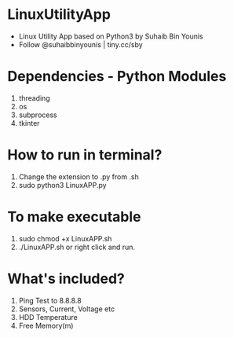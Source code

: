 # LinuxUtilityApp
* Linux Utility App based on Python3 by Suhaib Bin Younis
* Follow @suhaibbinyounis | tiny.cc/sby

# Dependencies - Python Modules
1. threading
2. os
3. subprocess
4. tkinter

# How to run in terminal?
1. Change the extension to .py from .sh
2. sudo python3 LinuxAPP.py

# To make executable 
1. sudo chmod +x LinuxAPP.sh
2. ./LinuxAPP.sh or right click and run.

# What's included?
1. Ping Test to 8.8.8.8
2. Sensors, Current, Voltage etc
3. HDD Temperature
4. Free Memory(m)
